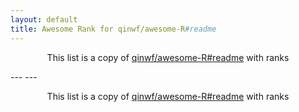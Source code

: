```yaml
---
layout: default
title: Awesome Rank for qinwf/awesome-R#readme
---
```


<p align="center">
	This list is a copy of <a href="https://github.com/qinwf/awesome-R#readme">qinwf/awesome-R#readme</a> with ranks
</p>
---
---
<p align="center">
	This list is a copy of <a href="https://github.com/qinwf/awesome-R#readme">qinwf/awesome-R#readme</a> with ranks
</p>
